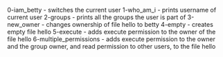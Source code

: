 0-iam_betty - switches the current user
1-who_am_i - prints username of current user
2-groups - prints all the groups the user is part of
3-new_owner - changes ownership of file hello to betty
4-empty - creates empty file hello
5-execute - adds execute permission to the owner of the file hello
6-multiple_permissions - adds execute permission to the owner and the group owner, and read permission to other users, to the file hello